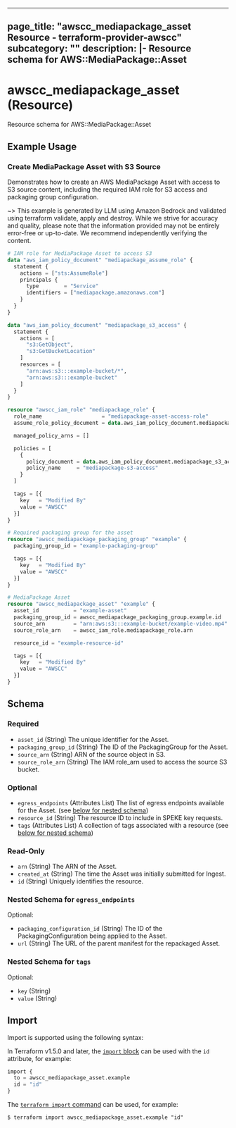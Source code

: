 
---
page_title: "awscc_mediapackage_asset Resource - terraform-provider-awscc"
subcategory: ""
description: |-
  Resource schema for AWS::MediaPackage::Asset
---

# awscc_mediapackage_asset (Resource)

Resource schema for AWS::MediaPackage::Asset

## Example Usage

### Create MediaPackage Asset with S3 Source

Demonstrates how to create an AWS MediaPackage Asset with access to S3 source content, including the required IAM role for S3 access and packaging group configuration.

~> This example is generated by LLM using Amazon Bedrock and validated using terraform validate, apply and destroy. While we strive for accuracy and quality, please note that the information provided may not be entirely error-free or up-to-date. We recommend independently verifying the content.

```terraform
# IAM role for MediaPackage Asset to access S3
data "aws_iam_policy_document" "mediapackage_assume_role" {
  statement {
    actions = ["sts:AssumeRole"]
    principals {
      type        = "Service"
      identifiers = ["mediapackage.amazonaws.com"]
    }
  }
}

data "aws_iam_policy_document" "mediapackage_s3_access" {
  statement {
    actions = [
      "s3:GetObject",
      "s3:GetBucketLocation"
    ]
    resources = [
      "arn:aws:s3:::example-bucket/*",
      "arn:aws:s3:::example-bucket"
    ]
  }
}

resource "awscc_iam_role" "mediapackage_role" {
  role_name                   = "mediapackage-asset-access-role"
  assume_role_policy_document = data.aws_iam_policy_document.mediapackage_assume_role.json

  managed_policy_arns = []

  policies = [
    {
      policy_document = data.aws_iam_policy_document.mediapackage_s3_access.json
      policy_name     = "mediapackage-s3-access"
    }
  ]

  tags = [{
    key   = "Modified By"
    value = "AWSCC"
  }]
}

# Required packaging group for the asset
resource "awscc_mediapackage_packaging_group" "example" {
  packaging_group_id = "example-packaging-group"

  tags = [{
    key   = "Modified By"
    value = "AWSCC"
  }]
}

# MediaPackage Asset
resource "awscc_mediapackage_asset" "example" {
  asset_id           = "example-asset"
  packaging_group_id = awscc_mediapackage_packaging_group.example.id
  source_arn         = "arn:aws:s3:::example-bucket/example-video.mp4"
  source_role_arn    = awscc_iam_role.mediapackage_role.arn

  resource_id = "example-resource-id"

  tags = [{
    key   = "Modified By"
    value = "AWSCC"
  }]
}
```

<!-- schema generated by tfplugindocs -->
## Schema

### Required

- `asset_id` (String) The unique identifier for the Asset.
- `packaging_group_id` (String) The ID of the PackagingGroup for the Asset.
- `source_arn` (String) ARN of the source object in S3.
- `source_role_arn` (String) The IAM role_arn used to access the source S3 bucket.

### Optional

- `egress_endpoints` (Attributes List) The list of egress endpoints available for the Asset. (see [below for nested schema](#nestedatt--egress_endpoints))
- `resource_id` (String) The resource ID to include in SPEKE key requests.
- `tags` (Attributes List) A collection of tags associated with a resource (see [below for nested schema](#nestedatt--tags))

### Read-Only

- `arn` (String) The ARN of the Asset.
- `created_at` (String) The time the Asset was initially submitted for Ingest.
- `id` (String) Uniquely identifies the resource.

<a id="nestedatt--egress_endpoints"></a>
### Nested Schema for `egress_endpoints`

Optional:

- `packaging_configuration_id` (String) The ID of the PackagingConfiguration being applied to the Asset.
- `url` (String) The URL of the parent manifest for the repackaged Asset.


<a id="nestedatt--tags"></a>
### Nested Schema for `tags`

Optional:

- `key` (String)
- `value` (String)

## Import

Import is supported using the following syntax:

In Terraform v1.5.0 and later, the [`import` block](https://developer.hashicorp.com/terraform/language/import) can be used with the `id` attribute, for example:

```terraform
import {
  to = awscc_mediapackage_asset.example
  id = "id"
}
```

The [`terraform import` command](https://developer.hashicorp.com/terraform/cli/commands/import) can be used, for example:

```shell
$ terraform import awscc_mediapackage_asset.example "id"
```
